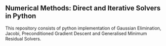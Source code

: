 ## Numerical Methods: Direct and Iterative Solvers in Python

This repository consists of python implementation of Gaussian Elimination, Jacobi, Preconditioned Gradient Descent and Generalised Minimum Residual Solvers.
